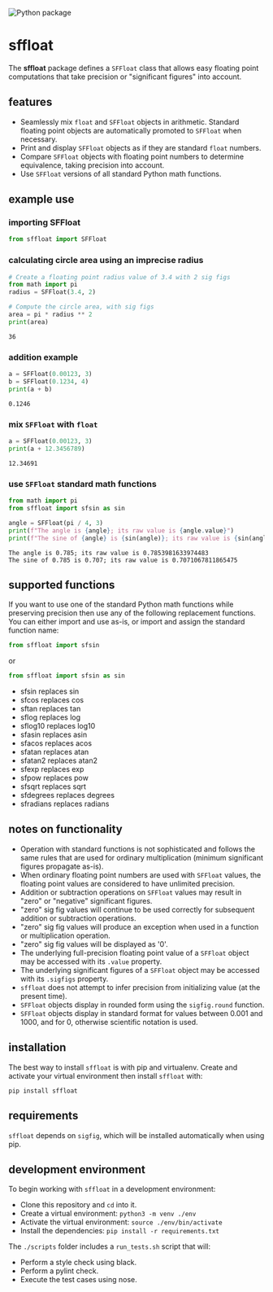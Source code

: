 ![Python package](https://github.com/tiggerntatie/sffloat/workflows/sffloat%20test%20suite/badge.svg)

# sffloat

The **sffloat** package defines a `SFFloat` class that allows easy floating point computations
that take precision or "significant figures" into account.

## features

* Seamlessly mix `float` and `SFFloat` objects in arithmetic. Standard floating point objects
  are automatically promoted to `SFFloat` when necessary.
* Print and display `SFFloat` objects as if they are standard `float` numbers.
* Compare `SFFloat` objects with floating point numbers to determine equivalence, taking precision
  into account.
* Use `SFFloat` versions of all standard Python math functions.

## example use

### importing SFFloat
```python
from sffloat import SFFloat
```

### calculating circle area using an imprecise radius
```python
# Create a floating point radius value of 3.4 with 2 sig figs
from math import pi
radius = SFFloat(3.4, 2)

# Compute the circle area, with sig figs
area = pi * radius ** 2
print(area)
```
```
36
```
### addition example
```python
a = SFFloat(0.00123, 3)
b = SFFloat(0.1234, 4)
print(a + b)
```
```
0.1246
```
### mix `SFFloat` with `float`
```python
a = SFFloat(0.00123, 3)
print(a + 12.3456789)
```
```
12.34691
```
### use `SFFloat` standard math functions
```python
from math import pi
from sffloat import sfsin as sin

angle = SFFloat(pi / 4, 3)
print(f"The angle is {angle}; its raw value is {angle.value}")
print(f"The sine of {angle} is {sin(angle)}; its raw value is {sin(angle).value}")
```
```
The angle is 0.785; its raw value is 0.7853981633974483
The sine of 0.785 is 0.707; its raw value is 0.7071067811865475
```

## supported functions
If you want to use one of the standard Python math functions while preserving precision then
use any of the following replacement functions. You can either import and use as-is, or import
and assign the standard function name:
```python
from sffloat import sfsin
```
or
```python
from sffloat import sfsin as sin
```

* sfsin replaces sin
* sfcos replaces cos
* sftan replaces tan
* sflog replaces log
* sflog10 replaces log10
* sfasin replaces asin
* sfacos replaces acos
* sfatan replaces atan
* sfatan2 replaces atan2
* sfexp replaces exp
* sfpow replaces pow
* sfsqrt replaces sqrt
* sfdegrees replaces degrees
* sfradians replaces radians

## notes on functionality
* Operation with standard functions is not sophisticated and follows the same rules that are used for
  ordinary multiplication (minimum significant figures propagate as-is).
* When ordinary floating point numbers are used with `SFFloat` values, the floating point values are
  considered to have unlimited precision.
* Addition or subtraction operations on `SFFloat` values may result in "zero" or "negative" significant
  figures. 
* "zero" sig fig values will continue to be used correctly for subsequent addition or subtraction operations.
* "zero" sig fig values will produce an exception when used in a function or multiplication operation.
* "zero" sig fig values will be displayed as '0'.
* The underlying full-precision floating point value of a `SFFloat` object may be accessed with its `.value`
  property.
* The underlying significant figures of a `SFFloat` object may be accessed with its `.sigfigs` property.
* `sffloat` does not attempt to infer precision from initializing value (at the present time).
* `SFFloat` objects display in rounded form using the `sigfig.round` function.
* `SFFloat` objects display in standard format for values between 0.001 and 1000, and for 0, otherwise
  scientific notation is used.
  
## installation
The best way to install `sffloat` is with pip and virtualenv. Create and activate your virtual environment then
install `sffloat` with:
```
pip install sffloat
```

## requirements
`sffloat` depends on `sigfig`, which will be installed automatically when using pip.

## development environment
To begin working with `sffloat` in a development environment:

* Clone this repository and `cd` into it.
* Create a virtual environment: `python3 -m venv ./env`
* Activate the virtual environment: `source ./env/bin/activate`
* Install the dependencies: `pip install -r requirements.txt`

The `./scripts` folder includes a `run_tests.sh` script that will:
* Perform a style check using black.
* Perform a pylint check.
* Execute the test cases using nose.
